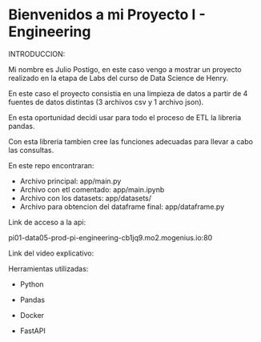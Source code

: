 # Bienvenidos a mi Proyecto I - Engineering

INTRODUCCION:

Mi nombre es Julio Postigo, en este caso vengo a mostrar un proyecto realizado en la etapa de Labs del curso de Data Science de Henry. 

En este caso el proyecto consistia en una limpieza de datos a partir de 4 fuentes de datos distintas (3 archivos csv y 1 archivo json).

En esta oportunidad decidi usar para todo el proceso de ETL la libreria pandas.

Con esta libreria tambien cree las funciones adecuadas para llevar a cabo las consultas.

En este repo encontraran:
* Archivo principal: app/main.py
* Archivo con etl comentado: app/main.ipynb
* Archivo con los datasets: app/datasets/
* Archivo para obtencion del dataframe final: app/dataframe.py

Link de acceso a la api:

pi01-data05-prod-pi-engineering-cb1jq9.mo2.mogenius.io:80

Link del video explicativo:


Herramientas utilizadas:

- Python

- Pandas

- Docker

- FastAPI
